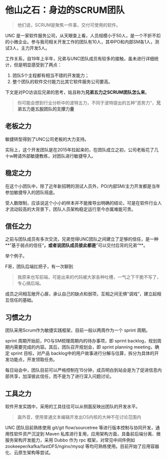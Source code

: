# 他山之石：身边的SCRUM团队

> 他们说，SCRUM是聚焦一件事，交付可使用的软件。

UNC 是一家软件服务公司，从天眼查上看，人员规模小于50人，是一个不折不扣的小微企业。参与我司相关开发工作的团队有10人，其中PO和内部SM各1人，测试3人，主力开发5人。

工作关系，自19年上半年，兄弟与UNC团队成员有较多的接触，虽未进行详细统计，但是明显感受到了两点：

1. 团队5个主程都有相当不错的开发能力；
2. 整个团队的软件交付能力比其它软件服务公司要高。

下文是对PO访谈后兄弟的思考，姑且称为**兄弟五力之SCRUM团队怎么来**。

> 你可能会想到行业分析中的波特五力，不同于波特提出的五种”恶势力“，**兄弟五力是五股团队的支撑力量**

## 老板之力

敏捷转型得到了UNC公司老板的大力支持。

实际上，这个开发团队是在2015年拉起来的，在团队成立之初，公司老板花了几十w聘请外部敏捷教练，对团队进行敏捷导入。

## 稳定之力

在这个小团队中，除了近年新招聘的测试人员外，PO/内部SM/主力开发都是当年参加敏捷导入的团队班底。

受人数限制，应该说这个小小的样本并不能推导出明确的结论，可是在软件行业人才流动较高的大背景下，团队人员架构稳定运行至今亦属难能可贵。

## 信任之力

之前与团队成员有多次交流，兄弟觉得UNC团队之间建立了足够的信任，是一种**”基于弱点的信任“**，或者说团队成员彼此都是**”可以交付后背的兄弟“**。

举个例子。

F哥，团队后端扛把子，有一次聊到

> 我原来也写前端，可是出来的代码被大家各种吐槽，一气之下干脆不写了，专心搞后端。

成员之间相互敞开心扉，承认自己的缺点和弱项，互相之间无惧“调戏”，建立起相互信任的基础。

## 习惯之力

团队采用Scrum作为敏捷实践框架，目前一般以两周作为一个 sprint 周期。

sprint 周期开始前，PO与SM梳理周期内的待办事项，即 sprint backlog，规划周期内需要完成的内容。其后，团队召开规划会，即 sprint planning meeting，确定 sprint 目标，对产品 backlog中的用户故事进行分解与估算，拆分为具体的开发功能点，开发领取任务。

每日站会中，团队目前可以严格控制在15分钟，成员明白到站会是为了促进信息内部共享，加深彼此信任，而不是为了进行深入问题讨论。

## 工具之力

软件开发实践中，采用的工具往往可以从侧面反映出团队的开发水平。

> 画外音，使用普通文本编辑开发出OS内核的大神不在讨论范围内

UNC 团队目前熟练使用 git/git flow/sourcetree 等进行版本控制与协同开发，通用性软件资产沉淀到 Maven 私库进行复用，应用架构方面，具备前后端分离、微服务架构开发能力，采用 Dubbo 作为 rpc 框架，对常见中间件例如 zookeeper/kafka/fastDFS/nginx/mysql 等均可熟练使用。目前开始了应用容器化、云原生架构等尝试。
